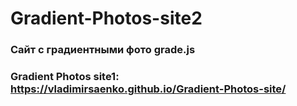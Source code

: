 # Gradient-Photos-site2
 
### Сайт с градиентными фото grade.js

### Gradient Photos site1: https://vladimirsaenko.github.io/Gradient-Photos-site/
